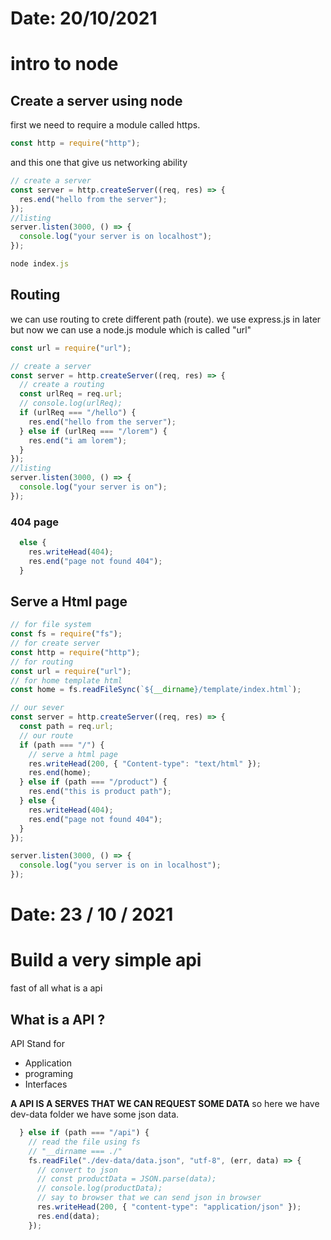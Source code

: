 # Date: 20/10/2021

# intro to node

## Create a server using node

first we need to require a module called https.

```js
const http = require("http");
```

and this one that give us networking ability

```js
// create a server
const server = http.createServer((req, res) => {
  res.end("hello from the server");
});
//listing
server.listen(3000, () => {
  console.log("your server is on localhost");
});
```

```js
node index.js
```

## Routing

we can use routing to crete different path (route). we use express.js in later but now we can use a node.js module which is called "url"

```js
const url = require("url");
```

```js
// create a server
const server = http.createServer((req, res) => {
  // create a routing
  const urlReq = req.url;
  // console.log(urlReq);
  if (urlReq === "/hello") {
    res.end("hello from the server");
  } else if (urlReq === "/lorem") {
    res.end("i am lorem");
  }
});
//listing
server.listen(3000, () => {
  console.log("your server is on");
});
```

### 404 page

```js
  else {
    res.writeHead(404);
    res.end("page not found 404");
  }
```

## Serve a Html page

```js
// for file system
const fs = require("fs");
// for create server
const http = require("http");
// for routing
const url = require("url");
// for home template html
const home = fs.readFileSync(`${__dirname}/template/index.html`);

// our sever
const server = http.createServer((req, res) => {
  const path = req.url;
  // our route
  if (path === "/") {
    // serve a html page
    res.writeHead(200, { "Content-type": "text/html" });
    res.end(home);
  } else if (path === "/product") {
    res.end("this is product path");
  } else {
    res.writeHead(404);
    res.end("page not found 404");
  }
});

server.listen(3000, () => {
  console.log("you server is on in localhost");
});
```

# Date: 23 / 10 / 2021

# Build a very simple api

fast of all what is a api

## What is a API ?

API Stand for

- Application
- programing
- Interfaces

**A API IS A SERVES THAT WE CAN REQUEST SOME DATA**
so here we have dev-data folder we have some json data.

```js
  } else if (path === "/api") {
    // read the file using fs
    // "__dirname === ./"
    fs.readFile("./dev-data/data.json", "utf-8", (err, data) => {
      // convert to json
      // const productData = JSON.parse(data);
      // console.log(productData);
      // say to browser that we can send json in browser
      res.writeHead(200, { "content-type": "application/json" });
      res.end(data);
    });

```
